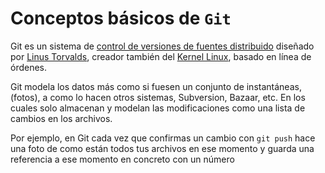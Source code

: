 Conceptos básicos de `Git`
==========================

Git es un sistema de [control de versiones de fuentes distribuido](http://es.wikipedia.org/wiki/Control_de_versiones) diseñado por [Linus Torvalds](http://es.wikipedia.org/wiki/Linus_Torvalds), creador también del [Kernel Linux](http://es.wikipedia.org/wiki/N%C3%BAcleo_Linux), basado en línea de órdenes.

Git modela los datos más como si fuesen un conjunto de instantáneas, (fotos), a como lo hacen otros sistemas, Subversion, Bazaar, etc. En los cuales solo almacenan y modelan las modificaciones como una lista de cambios en los archivos.

Por ejemplo, en Git cada vez que confirmas un cambio con `git push` hace una foto de como están todos tus archivos en ese momento y guarda una referencia a ese momento en concreto con un número 
